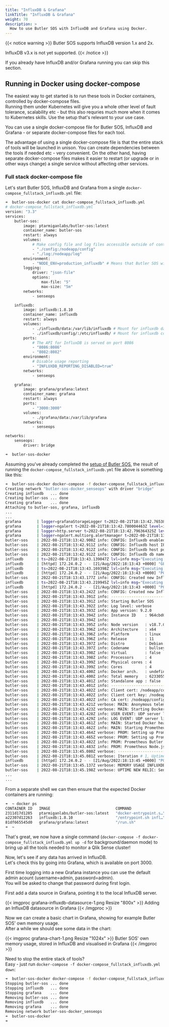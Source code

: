 ```yaml
---
title: "InfluxDB & Grafana"
linkTitle: "InfluxDB & Grafana"
weight: 70
description: >
  How to use Butler SOS with InfluxDB and Grafana using Docker.
---
```


{{< notice warning >}}
Butler SOS supports InfluxDB version 1.x and 2x.  

InfluxDB v3.x is not yet supported.
{{< /notice >}}

If you already have InfluxDB and/or Grafana running you can skip this section.

## Running in Docker using docker-compose

The easiest way to get started is to run these tools in Docker containers, controlled by docker-compose files.  
Running them under Kubernetes will give you a whole other level of fault tolerance, scalability etc - but this also requries much more when it comes to Kubernetes skills. Use the setup that's relevant to your use case.

You can use a single docker-compose file for Butler SOS, InfluxDB and Grafana - or separate docker-compose files for each tool.

The advantage of using a single docker-compose file is that the entire stack of tools will be launched in unison. You can create dependencies between the tools if needed etc - very convenient.
On the other hand, having separate docker-compose files makes it easier to restart (or upgrade or in other ways change) a single service without affecting other services.

### Full stack docker-compose file

Let's start Butler SOS, InfluxDB and Grafana from a single `docker-compose_fullstack_influxdb.yml` file:

```bash
➜  butler-sos-docker cat docker-compose_fullstack_influxdb.yml
# docker-compose_fullstack_influxdb.yml
version: "3.3"
services:
    butler-sos:
        image: ptarmiganlabs/butler-sos:latest
        container_name: butler-sos
        restart: always
        volumes:
            # Make config file and log files accessible outside of container
            - "./config:/nodeapp/config"
            - "./log:/nodeapp/log"
        environment:
            - "NODE_ENV=production_influxdb" # Means that Butler SOS will read config data from production_influxdb.yaml
        logging:
            driver: "json-file"
            options:
                max-file: "5"
                max-size: "5m"
        networks:
            - senseops

    influxdb:
        image: influxdb:1.8.10
        container_name: influxdb
        restart: always
        volumes:
            - ./influxdb/data:/var/lib/influxdb # Mount for influxdb data directory
            - ./influxdb/config/:/etc/influxdb/ # Mount for influxdb configuration
        ports:
            # The API for InfluxDB is served on port 8086
            - "8086:8086"
            - "8082:8082"
        environment:
            # Disable usage reporting
            - "INFLUXDB_REPORTING_DISABLED=true"
        networks:
            - senseops

    grafana:
        image: grafana/grafana:latest
        container_name: grafana
        restart: always
        ports:
            - "3000:3000"
        volumes:
            - ./grafana/data:/var/lib/grafana
        networks:
            - senseops

networks:
    senseops:
        driver: bridge

➜  butler-sos-docker
```

Assuming you've already completed the [setup of Butler SOS](/docs/getting_started/setup/), the result of running the `docker-compose_fullstack_influxdb.yml` file above is something like this:

```bash
➜  butler-sos-docker docker-compose -f docker-compose_fullstack_influxdb.yml up
Creating network "butler-sos-docker_senseops" with driver "bridge"
Creating influxdb   ... done
Creating butler-sos ... done
Creating grafana    ... done
Attaching to butler-sos, grafana, influxdb
...
...
grafana       | logger=grafanaStorageLogger t=2022-08-21T18:13:42.76538465Z level=info msg="storage starting"
grafana       | logger=ngalert t=2022-08-21T18:13:42.780004463Z level=info msg="warming cache for startup"
grafana       | logger=http.server t=2022-08-21T18:13:42.796364325Z level=info msg="HTTP Server Listen" address=[::]:3000 protocol=http subUrl= socket=
grafana       | logger=ngalert.multiorg.alertmanager t=2022-08-21T18:13:42.807894344Z level=info msg="starting MultiOrg Alertmanager"
butler-sos    | 2022-08-21T18:13:42.908Z info: CONFIG: Influxdb enabled: true
butler-sos    | 2022-08-21T18:13:42.911Z info: CONFIG: Influxdb host IP: influxdb
butler-sos    | 2022-08-21T18:13:42.912Z info: CONFIG: Influxdb host port: 8086
butler-sos    | 2022-08-21T18:13:42.912Z info: CONFIG: Influxdb db name: senseops
influxdb      | ts=2022-08-21T18:13:43.139047Z lvl=info msg="Executing query" log_id=0cSPbmJG000 service=query query="SHOW DATABASES"
influxdb      | [httpd] 172.24.0.2 - - [21/Aug/2022:18:13:43 +0000] "GET /query?p=&q=show+databases&u= HTTP/1.1" 200 84 "-" "-" fd854ac5-217c-11ed-8001-0242ac180003 1084
influxdb      | ts=2022-08-21T18:13:43.169398Z lvl=info msg="Executing query" log_id=0cSPbmJG000 service=query query="CREATE DATABASE senseops"
influxdb      | [httpd] 172.24.0.2 - - [21/Aug/2022:18:13:43 +0000] "POST /query?p=&q=create+database+%22senseops%22&u= HTTP/1.1 " 200 33 "-" "-" fd89e529-217c-11ed-8002-0242ac180003 2940
butler-sos    | 2022-08-21T18:13:43.177Z info: CONFIG: Created new InfluxDB database: senseops
influxdb      | ts=2022-08-21T18:13:43.219945Z lvl=info msg="Executing query" log_id=0cSPbmJG000 service=query query="CREATE RETENTION POLICY \"10d\" ON senseops DURATION 10d REPLICATION 1 DEFAULT"
influxdb      | [httpd] 172.24.0.2 - - [21/Aug/2022:18:13:43 +0000] "POST /query?p=&q=create+retention+policy+%2210d%22+on+%22senseops%22+duration+10d+replication+1+default&u= HTTP/1.1 " 200 33 "-" "-" fd91ac84-217c-11ed-8003-0242ac180003 2299
butler-sos    | 2022-08-21T18:13:43.242Z info: CONFIG: Created new InfluxDB retention policy: 10d
butler-sos    | 2022-08-21T18:13:43.391Z info: --------------------------------------
butler-sos    | 2022-08-21T18:13:43.391Z info: Starting Butler SOS
butler-sos    | 2022-08-21T18:13:43.392Z info: Log level: verbose
butler-sos    | 2022-08-21T18:13:43.393Z info: App version: 9.2.0
butler-sos    | 2022-08-21T18:13:43.394Z info: Instance ID    : 964cbd0a36bc....
butler-sos    | 2022-08-21T18:13:43.394Z info:
butler-sos    | 2022-08-21T18:13:43.395Z info: Node version   : v18.7.0
butler-sos    | 2022-08-21T18:13:43.396Z info: Architecture   : x64
butler-sos    | 2022-08-21T18:13:43.396Z info: Platform       : linux
butler-sos    | 2022-08-21T18:13:43.396Z info: Release        : 11
butler-sos    | 2022-08-21T18:13:43.397Z info: Distro         : Debian GNU/Linux
butler-sos    | 2022-08-21T18:13:43.397Z info: Codename       : bullseye
butler-sos    | 2022-08-21T18:13:43.398Z info: Virtual        : false
butler-sos    | 2022-08-21T18:13:43.398Z info: Processors     : 4
butler-sos    | 2022-08-21T18:13:43.399Z info: Physical cores : 4
butler-sos    | 2022-08-21T18:13:43.399Z info: Cores          : 4
butler-sos    | 2022-08-21T18:13:43.400Z info: Docker arch.   : undefined
butler-sos    | 2022-08-21T18:13:43.400Z info: Total memory   : 6233055232
butler-sos    | 2022-08-21T18:13:43.401Z info: Standalone app : false
butler-sos    | 2022-08-21T18:13:43.401Z info: --------------------------------------
butler-sos    | 2022-08-21T18:13:43.402Z info: Client cert: /nodeapp/config/certificate/client.pem
butler-sos    | 2022-08-21T18:13:43.402Z info: Client cert key: /nodeapp/config/certificate/client_key.pem
butler-sos    | 2022-08-21T18:13:43.402Z info: CA cert: /nodeapp/config/certificate/root.pem
butler-sos    | 2022-08-21T18:13:43.421Z verbose: MAIN: Anonymous telemetry reporting has been set up.
butler-sos    | 2022-08-21T18:13:43.423Z verbose: MAIN: Starting Docker healthcheck server...
butler-sos    | 2022-08-21T18:13:43.428Z info: USER EVENT: UDP server listening on 0.0.0.0:9997
butler-sos    | 2022-08-21T18:13:43.429Z info: LOG EVENT: UDP server listening on 0.0.0.0:9996
butler-sos    | 2022-08-21T18:13:43.461Z info: MAIN: Started Docker healthcheck server on port 12398.
butler-sos    | 2022-08-21T18:13:43.462Z info: MAIN: Starting Prometheus Butler SOS endpoint on 0.0.0.0:9842.
butler-sos    | 2022-08-21T18:13:43.464Z verbose: PROM: Setting up Prometheus client for server: sense1
butler-sos    | 2022-08-21T18:13:43.465Z verbose: PROM: Setting up Prometheus client for server: sense2
butler-sos    | 2022-08-21T18:13:43.482Z info: PROM: Prometheus Butler SOS metrics server now listening on port 9842
butler-sos    | 2022-08-21T18:13:43.483Z info: PROM: Prometheus Node.js metrics server now listening on port 0.0.0.0:9001
butler-sos    | 2022-08-21T18:13:45.080Z verbose: --------------------------------
butler-sos    | 2022-08-21T18:13:45.081Z verbose: Iteration # 1, Uptime: 0 months, 0 days, 0 hours, 0 minutes, 2.007 seconds, Heap used 31.56 MB of total heap 60.81 MB. External (off-heap): 2.98 MB. Memory allocated to process: 102.28 MB.
influxdb      | [httpd] 172.24.0.2 - - [21/Aug/2022:18:13:45 +0000] "POST /write?db=senseops&p=&precision=n&rp=&u= HTTP/1.1 " 204 0 "-" "-" feaf181f-217c-11ed-8004-0242ac180003 44267
butler-sos    | 2022-08-21T18:13:45.137Z verbose: MEMORY USAGE INFLUXDB: Sent Butler SOS memory usage data to InfluxDB
butler-sos    | 2022-08-21T18:13:45.198Z verbose: UPTIME NEW RELIC: Sent Butler SOS memory usage data to New Relic account 123456789 ("Ptarmigan Labs NR account")
...
...
```

From a separate shell we can then ensure that the expected Docker containers are running:

```bash
➜  ~ docker ps
CONTAINER ID   IMAGE                             COMMAND                  CREATED              STATUS                        PORTS                                            NAMES
2311d17d1285   ptarmiganlabs/butler-sos:latest   "docker-entrypoint.s…"   About a minute ago   Up About a minute (healthy)                                                    butler-sos
a22307d12263   influxdb:1.8.10                   "/entrypoint.sh infl…"   About a minute ago   Up About a minute             0.0.0.0:8082->8082/tcp, 0.0.0.0:8086->8086/tcp   influxdb
81df665545d0   grafana/grafana:latest            "/run.sh"                About a minute ago   Up About a minute             0.0.0.0:3000->3000/tcp                           grafana
➜  ~
```

That's great, we now have a single command (```docker-compose -f docker-compose_fullstack_influxdb.yml up -d``` for background/daemon mode) to bring up all the tools needed to monitor a Qlik Sense cluster!

Now, let's see if any data has arrived in InfluxDB.  
Let's check this by going into Grafana, which is available on port 3000.

First time logging into a new Grafana instance you can use the default admin acount (username=admin, password=admin).  
You will be asked to change that password during first login.

First add a data source in Grafana, pointing it to the local InfluxDB server.

{{< imgproc grafana-influxdb-datasource-1.png Resize "800x" >}}
Adding an InfluxDB datasource in Grafana
{{< /imgproc >}}

Now we can create a basic chart in Grafana, showing for example Butler SOS' own memory usage.  
After a while we should see some data in the chart:

{{< imgproc grafana-chart-1.png Resize "1024x" >}}
Butler SOS' own memory usage, stored in InfluxDB and visualised in Grafana
{{< /imgproc >}}





Need to stop the entire stack of tools?  
Easy - just run `docker-compose -f docker-compose_fullstack_influxdb.yml down`:

```bash
➜  butler-sos-docker docker-compose -f docker-compose_fullstack_influxdb.yml down
Stopping butler-sos ... done
Stopping influxdb   ... done
Stopping grafana    ... done
Removing butler-sos ... done
Removing influxdb   ... done
Removing grafana    ... done
Removing network butler-sos-docker_senseops
➜  butler-sos-docker
➜
```
